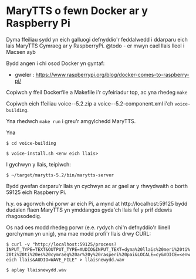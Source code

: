 # MaryTTS o fewn Docker ar y Raspberry Pi

Dyma ffeiliau sydd yn eich galluogi defnyddio'r feddalwedd i ddarparu eich lais MaryTTS Cymraeg ar y RaspberryPi. 
@todo - er mwyn cael llais lleol i Macsen ayb


Bydd angen i chi osod Docker yn gyntaf:

 - gweler : https://www.raspberrypi.org/blog/docker-comes-to-raspberry-pi/

Copiwch y ffeil Dockerfile a Makefile i'r cyfeiriadur top, ac yna rhedeg `make` 

Copiwch eich ffeiliau voice-<enw eich llais>-5.2.zip a voice-<enw eich llais>-5.2-component.xml i'ch `voice-building`.

Yna rhedwch `make run` i greu'r amgylchedd MaryTTS. 

Yna

`$ cd voice-building`

`$ voice-install.sh <enw eich llais>`

I gychwyn y llais, teipiwch:

`$ ~/target/marytts-5.2/bin/marytts-server`

Bydd gwefan darparu'r llais yn cychwyn ac ar gael ar y rhwydwaith o borth 59125 eich Raspberry Pi. 

h.y. os agorwch chi porwr ar eich Pi, a mynd at http://localhost:59125 bydd dudalen flaen MaryTTS yn ymddangos gyda'ch llais fel y prif ddewis rhagosodedig.

Os nad oes modd rhedeg porwr (e.e. rydych chi'n defnyddio'r llinell gorchymun yn unig), yna mae modd profi'r llais drwy CURL: 

`$ curl -v "http://localhost:59125/process?INPUT_TYPE=TEXT&OUTPUT_TYPE=AUDIO&INPUT_TEXT=dyma%20llais%20meri%20ti%20ti%20ti%20es%20cymraeg%20ar%20y%20rasperi%20pai&LOCALE=cy&VOICE=<enw eich llais&AUDIO=WAVE_FILE" > llaisnewydd.wav`


`$ aplay llaisnewydd.wav`

